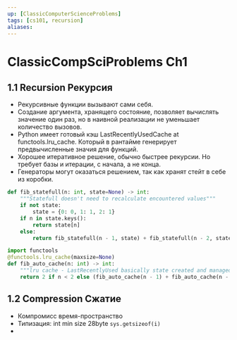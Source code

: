 ```yaml
---
up: [ClassicComputerScienceProblems]
tags: [cs101, recursion]
aliases:
---
```


# ClassicCompSciProblems Ch1

## 1.1 Recursion Рекурсия

 - Рекурсивные функции вызывают сами себя.
 - Создание аргумента, хранящего состояние, позволяет вычислять значение один раз, но в наивной реализации не 
   уменьшает количество вызовов.
 - Python имеет готовый кэш LastRecentlyUsedCache at functools.lru_cache. Который в рантайме генерирует 
   предвычисленные значия для функций.
 - Хорошее итеративное решение, обычно быстрее рекурсии. Но требует базы и итерации, с начала, а не конца.
 - Генераторы могут оказаться решением, так как хранят стейт в себе из коробки.

```python
def fib_statefull(n: int, state=None) -> int:
    """Statefull doesn't need to recalculate encountered values"""
    if not state:
        state = {0: 0, 1: 1, 2: 1}
    if n in state.keys():
        return state[n]
    else:
        return fib_statefull(n - 1, state) + fib_statefull(n - 2, state)

import functools
@functools.lru_cache(maxsize=None)
def fib_auto_cache(n: int) -> int:
    """lru cache - LastRecentlyUsed basically state created and managed by interpreter"""
    return 2 if n < 2 else (fib_auto_cache(n - 1) + fib_auto_cache(n - 2))
```

## 1.2 Compression Сжатие

 - Компромисс время-пространство
 - Типизация: int min size 28byte  `sys.getsizeof(i)`
 - 

